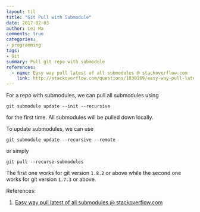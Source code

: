 ```yaml
---
layout: til
title: "Git Pull with Submodule"
date: 2017-02-03
author: Lei Ma
comments: true
categories:
- programming
tags:
- Git
summary: Pull git repo with submodule
references:
  - name: Easy way pull latest of all submodules @ stackoverflow.com
    link: http://stackoverflow.com/questions/1030169/easy-way-pull-latest-of-all-submodules
---
```



For a repo with submodules, we can pull all submodules using

```
git submodule update --init --recursive
```

for the first time. All submodules will be pulled down locally.

To update submodules, we can use

```
git submodule update --recursive --remote
```

or simply

```
git pull --recurse-submodules
```

The first one works for git version `1.8.2` or above while the second one works for git version `1.7.3` or above.


References:

1. [Easy way pull latest of all submodules @ stackoverflow.com](http://stackoverflow.com/questions/1030169/easy-way-pull-latest-of-all-submodules)
